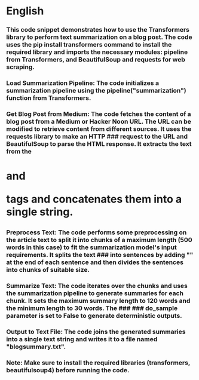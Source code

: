 # English

### This code snippet demonstrates how to use the Transformers library to perform text summarization on a blog post. The code uses the pip install transformers command to install the required library and imports the necessary modules: pipeline from Transformers, and BeautifulSoup and requests for web scraping.
### Load Summarization Pipeline: The code initializes a summarization pipeline using the pipeline("summarization") function from Transformers.

### Get Blog Post from Medium: The code fetches the content of a blog post from a Medium or Hacker Noon URL. The URL can be modified to retrieve content from different sources. It uses the requests library to make an HTTP  ### request to the URL and BeautifulSoup to parse the HTML response. It extracts the text from the <h1> and <p> tags and concatenates them into a single string.

### Preprocess Text: The code performs some preprocessing on the article text to split it into chunks of a maximum length (500 words in this case) to fit the summarization model's input requirements. It splits the text  ###  into sentences by adding "<eos>" at the end of each sentence and then divides the sentences into chunks of suitable size.

### Summarize Text: The code iterates over the chunks and uses the summarization pipeline to generate summaries for each chunk. It sets the maximum summary length to 120 words and the minimum length to 30 words. The ### ### do_sample parameter is set to False to generate deterministic outputs.

### Output to Text File: The code joins the generated summaries into a single text string and writes it to a file named "blogsummary.txt".

### Note: Make sure to install the required libraries (transformers, beautifulsoup4) before running the code.
